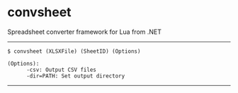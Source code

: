 # convsheet
Spreadsheet converter framework for Lua from .NET

-----

```
$ convsheet (XLSXFile) (SheetID) (Options)

(Options):
      -csv: Output CSV files
      -dir=PATH: Set output directory
```

-----
